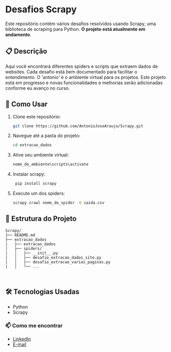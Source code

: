 # Desafios Scrapy

Este repositório contém vários desafios resolvidos usando Scrapy, uma biblioteca de scraping para Python. **O projeto está atualmente em andamento**.

## 📋 Descrição

Aqui você encontrará diferentes spiders e scripts que extraem dados de websites. Cada desafio está bem documentado para facilitar o entendimento. O 'antonio' é o ambiente virtual para os projetos. Este projeto está em progresso e novas funcionalidades e melhorias serão adicionadas conforme eu avanço no curso.

## 🚀 Como Usar

1. Clone este repositório:
    ```sh
    git clone https://github.com/AntonioJoseAraujo/Scrapy.git
    ```

2. Navegue até a pasta do projeto:
    ```sh
    cd extracao_dados
    ```

3. Ative seu ambiente virtual:
    ```sh
    nome_do_ambiente\scripts\activate
    ```
4. Instalar scrapy:
   ```sh
    pip install scrapy
    ```
5. Execute um dos spiders:
    ```sh
    scrapy crawl nome_do_spider -O saida.csv
    ```

## 📂 Estrutura do Projeto

```plaintext
Scrapy/
├── README.md
├── extracao_dados
|   ├── extracao_dados
|   ├── spiders/
|   │   ├── __init__.py
|   │   ├── desafio_extracao_dados_site.py
|   │   ├── desafio_extracao_varias_paginas.py
|   │   └── ...

    
```
## 🛠 Tecnologias Usadas
- Python
- Scrapy

### 📫 Como me encontrar

- [LinkedIn](https://www.linkedin.com/in/antonio-jose-de-araujo/)
- [E-mail](dev.antonioaraujo@gmail.com)

